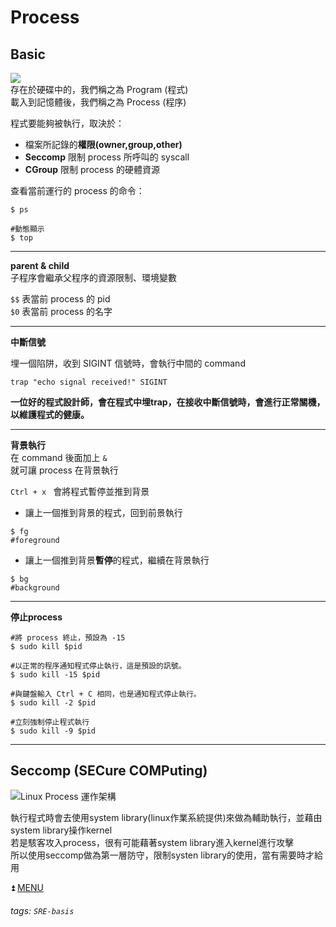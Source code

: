 # Process

## Basic
![](https://i.imgur.com/W6u5WE4.png)  
存在於硬碟中的，我們稱之為 Program (程式)  
載入到記憶體後，我們稱之為 Process (程序)  

程式要能夠被執行，取決於：  
- 檔案所記錄的**權限(owner,group,other)**  
- **Seccomp** 限制 process 所呼叫的 syscall  
- **CGroup** 限制 process 的硬體資源  

查看當前運行的 process 的命令：  
```bash=
$ ps

#動態顯示
$ top
```

---

**parent & child**  
子程序會繼承父程序的資源限制、環境變數  

`$$` 表當前 process 的 pid  
`$0` 表當前 process 的名字  

---

**中斷信號**  

埋一個陷阱，收到 SIGINT 信號時，會執行中間的 command  
```bash=
trap "echo signal received!" SIGINT
```
**一位好的程式設計師，會在程式中埋trap，在接收中斷信號時，會進行正常關機，以維護程式的健康。**  


---

**背景執行**  
在 command 後面加上 `&`  
就可讓 process 在背景執行  

`Ctrl + x ` 會將程式暫停並推到背景  

- 讓上一個推到背景的程式，回到前景執行  
```bash=
$ fg
#foreground
```

- 讓上一個推到背景**暫停**的程式，繼續在背景執行  
```bash=
$ bg
#background
```

---

**停止process**
```bash=
#將 process 終止，預設為 -15
$ sudo kill $pid

#以正常的程序通知程式停止執行，這是預設的訊號。
$ sudo kill -15 $pid

#與鍵盤輸入 Ctrl + C 相同，也是通知程式停止執行。
$ sudo kill -2 $pid

#立刻強制停止程式執行
$ sudo kill -9 $pid
```

---

## Seccomp (SECure COMPuting)

![Linux Process 運作架構](https://i.imgur.com/YbCeaX5.png)  

執行程式時會去使用system library(linux作業系統提供)來做為輔助執行，並藉由system library操作kernel  
若是駭客攻入process，很有可能藉著system library進入kernel進行攻擊  
所以使用seccomp做為第一層防守，限制systen library的使用，當有需要時才給用  

:arrow_double_up: [MENU](https://github.com/ict39/SRE-basis/blob/main/README.md)

###### tags: `SRE-basis`

